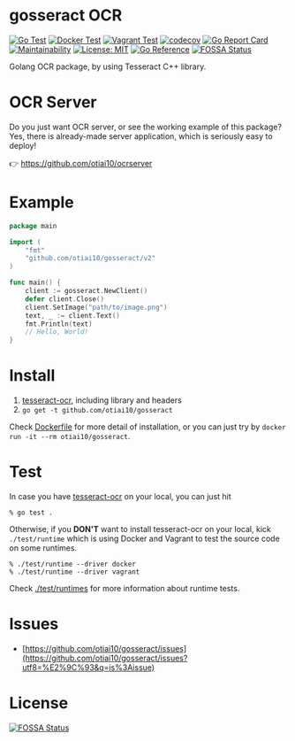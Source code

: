 # gosseract OCR

[![Go Test](https://github.com/otiai10/gosseract/actions/workflows/go-ci.yml/badge.svg)](https://github.com/otiai10/gosseract/actions/workflows/go-ci.yml)
[![Docker Test](https://github.com/otiai10/gosseract/actions/workflows/runtime-docker.yml/badge.svg)](https://github.com/otiai10/gosseract/actions/workflows/runtime-docker.yml)
[![Vagrant Test](https://github.com/otiai10/gosseract/actions/workflows/runtime-vagrant.yml/badge.svg)](https://github.com/otiai10/gosseract/actions/workflows/runtime-vagrant.yml)
[![codecov](https://codecov.io/gh/otiai10/gosseract/branch/main/graph/badge.svg)](https://codecov.io/gh/otiai10/gosseract)
[![Go Report Card](https://goreportcard.com/badge/github.com/otiai10/gosseract)](https://goreportcard.com/report/github.com/otiai10/gosseract)
[![Maintainability](https://api.codeclimate.com/v1/badges/351d9027a3c517505094/maintainability)](https://codeclimate.com/github/otiai10/gosseract/maintainability)
[![License: MIT](https://img.shields.io/badge/License-MIT-green.svg)](https://github.com/otiai10/gosseract/blob/main/LICENSE)
[![Go Reference](https://pkg.go.dev/badge/github.com/otiai10/gosseract/v2.svg)](https://pkg.go.dev/github.com/otiai10/gosseract/v2)
[![FOSSA Status](https://app.fossa.com/api/projects/git%2Bgithub.com%2Fotiai10%2Fgosseract.svg?type=shield)](https://app.fossa.com/projects/git%2Bgithub.com%2Fotiai10%2Fgosseract?ref=badge_shield)

Golang OCR package, by using Tesseract C++ library.

# OCR Server

Do you just want OCR server, or see the working example of this package? Yes, there is already-made server application, which is seriously easy to deploy!

👉 https://github.com/otiai10/ocrserver

# Example

```go
package main

import (
	"fmt"
	"github.com/otiai10/gosseract/v2"
)

func main() {
	client := gosseract.NewClient()
	defer client.Close()
	client.SetImage("path/to/image.png")
	text, _ := client.Text()
	fmt.Println(text)
	// Hello, World!
}
```

# Install

1. [tesseract-ocr](https://github.com/tesseract-ocr/tesseract/wiki), including library and headers
2. `go get -t github.com/otiai10/gosseract`

Check [Dockerfile](https://github.com/otiai10/gosseract/blob/main/Dockerfile) for more detail of installation, or you can just try by `docker run -it --rm otiai10/gosseract`.

# Test

In case you have [tesseract-ocr](https://github.com/tesseract-ocr/tesseract/wiki) on your local, you can just hit

```
% go test .
```

Otherwise, if you **DON'T** want to install tesseract-ocr on your local, kick `./test/runtime` which is using Docker and Vagrant to test the source code on some runtimes.

```
% ./test/runtime --driver docker
% ./test/runtime --driver vagrant
```

Check [./test/runtimes](https://github.com/otiai10/gosseract/tree/main/test/runtimes) for more information about runtime tests.

# Issues

- [https://github.com/otiai10/gosseract/issues](https://github.com/otiai10/gosseract/issues?utf8=%E2%9C%93&q=is%3Aissue)


# License
[![FOSSA Status](https://app.fossa.com/api/projects/git%2Bgithub.com%2Fotiai10%2Fgosseract.svg?type=large)](https://app.fossa.com/projects/git%2Bgithub.com%2Fotiai10%2Fgosseract?ref=badge_large)